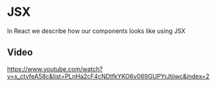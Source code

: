 # JSX

In React we describe how our components looks like using JSX

## Video

https://www.youtube.com/watch?v=s_ctvfeA58c&list=PLnHa2cF4cNDtfkYKO6v069GUPYrJtijwc&index=2